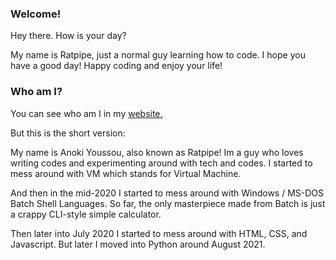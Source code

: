 ### Welcome!

Hey there. How is your day?

My name is Ratpipe, just a normal guy learning how to code.
I hope you have a good day! Happy coding and enjoy your life!

### Who am I?

You can see who am I in my [website.](https://ratpipedev.github.io)

But this is the short version:

My name is Anoki Youssou, also known as Ratpipe! Im a guy who loves writing codes and experimenting around with tech and codes. I started to mess around with VM which stands for Virtual Machine.

And then in the mid-2020 I started to mess around with Windows / MS-DOS Batch Shell Languages. So far, the only masterpiece made from Batch is just a crappy CLI-style simple calculator.

Then later into July 2020 I started to mess around with HTML, CSS, and Javascript. But later I moved into Python around August 2021.
